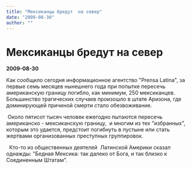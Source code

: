 ```yaml
---
title: "Мексиканцы бредут  на север"
date: "2009-08-30"
author: ""
---
```


# Мексиканцы бредут  на север

**2009-08-30** 

Как сообщило сегодня информационное агентство "Prensa Latina", за первые семь месяцев нынешнего года при попытке пересечь американскую границу погибло, как минимум, 250 мексиканцев. Большинство трагических случаев произошло в штате Аризона, где доминирующей причиной смерти стало обезвоживание.

 Около пятисот тысяч человек ежегодно пытаются пересечь американско - мексиканскую границу,  и многим из тех "избранных", которым это удается, предстоит погибнуть в пустыне или стать жертвами организованных преступных группировок.

  Кто-то из общественных деятелей  Латинской Америки сказал однажды: "Бедная Мексика: так далеко от Бога, и так близко к Соединенным Штатам".